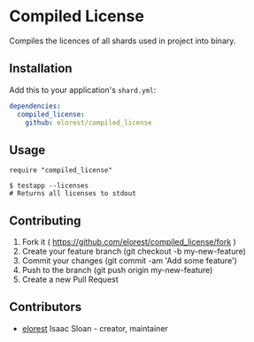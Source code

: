 # Compiled License

Compiles the licences of all shards used in project into binary.

## Installation

Add this to your application's `shard.yml`:

```yaml
dependencies:
  compiled_license:
    github: elorest/compiled_license
```

## Usage

```crystal
require "compiled_license"
```

```
$ testapp --licenses
# Returns all licenses to stdout
```

## Contributing

1. Fork it ( https://github.com/elorest/compiled_license/fork )
2. Create your feature branch (git checkout -b my-new-feature)
3. Commit your changes (git commit -am 'Add some feature')
4. Push to the branch (git push origin my-new-feature)
5. Create a new Pull Request

## Contributors

- [elorest](https://github.com/elorest) Isaac Sloan - creator, maintainer
